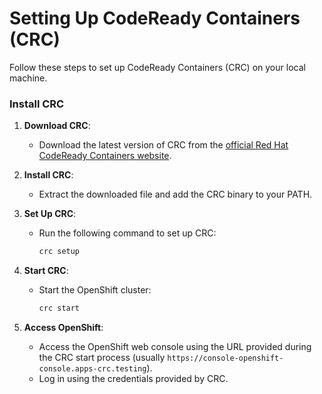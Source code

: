 # Setting Up CodeReady Containers (CRC)

Follow these steps to set up CodeReady Containers (CRC) on your local machine.

### Install CRC
1. **Download CRC**:
   - Download the latest version of CRC from the [official Red Hat CodeReady Containers website](https://developers.redhat.com/products/codeready-containers/overview).

2. **Install CRC**:
   - Extract the downloaded file and add the CRC binary to your PATH.

3. **Set Up CRC**:
   - Run the following command to set up CRC:
     ```bash
     crc setup
     ```

4. **Start CRC**:
   - Start the OpenShift cluster:
     ```bash
     crc start
     ```

5. **Access OpenShift**:
   - Access the OpenShift web console using the URL provided during the CRC start process (usually `https://console-openshift-console.apps-crc.testing`).
   - Log in using the credentials provided by CRC.
